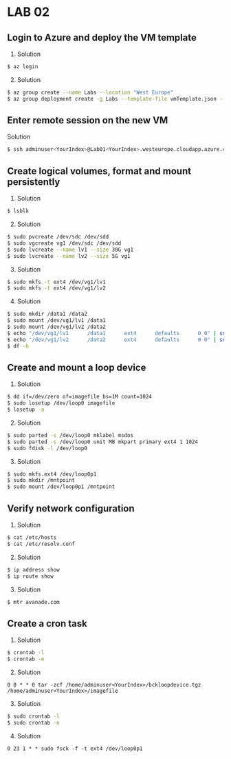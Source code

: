 # LAB 02

## Login to Azure and deploy the VM template

1. Solution

```Bash
$ az login
```

2. Solution

```Bash
$ az group create --name Labs --location "West Europe"
$ az group deployment create -g Labs --template-file vmTemplate.json --parameters vmTemplate.parameters.json | grep "ssh "
```

## Enter remote session on the new VM

Solution

```Bash
$ ssh adminuser<YourIndex>@Lab01<YourIndex>.westeurope.cloudapp.azure.com
```

## Create logical volumes, format and mount persistently

1. Solution

```Bash
$ lsblk
```

2. Solution

```Bash
$ sudo pvcreate /dev/sdc /dev/sdd
$ sudo vgcreate vg1 /dev/sdc /dev/sdd
$ sudo lvcreate --name lv1 --size 30G vg1
$ sudo lvcreate --name lv2 --size 5G vg1
```

3. Solution

```Bash
$ sudo mkfs -t ext4 /dev/vg1/lv1
$ sudo mkfs -t ext4 /dev/vg1/lv2
```

4. Solution

```Bash
$ sudo mkdir /data1 /data2
$ sudo mount /dev/vg1/lv1 /data1
$ sudo mount /dev/vg1/lv2 /data2
$ echo "/dev/vg1/lv1      /data1      ext4      defaults      0 0" | sudo tee -a /etc/fstab
$ echo "/dev/vg1/lv2      /data2      ext4      defaults      0 0" | sudo tee -a /etc/fstab
$ df -h
```

## Create and mount a loop device

1. Solution

```Bash
$ dd if=/dev/zero of=imagefile bs=1M count=1024
$ sudo losetup /dev/loop0 imagefile
$ losetup -a
```

2. Solution

```Bash
$ sudo parted -s /dev/loop0 mklabel msdos
$ sudo parted -s /dev/loop0 unit MB mkpart primary ext4 1 1024
$ sudo fdisk -l /dev/loop0
```

3. Solution

```Bash
$ sudo mkfs.ext4 /dev/loop0p1
$ sudo mkdir /mntpoint
$ sudo mount /dev/loop0p1 /mntpoint
```

## Verify network configuration

1. Solution

```Bash
$ cat /etc/hosts
$ cat /etc/resolv.conf
```

2. Solution

```Bash
$ ip address show
$ ip route show
```

3. Solution

```Bash
$ mtr avanade.com
```

## Create a cron task

1. Solution

```Bash
$ crontab -l
$ crontab -e
```

2. Solution

```Cron
0 0 * * 0 tar -zcf /home/adminuser<YourIndex>/bckloopdevice.tgz /home/adminuser<YourIndex>/imagefile
```

3. Solution

```Bash
$ sudo crontab -l
$ sudo crontab -e
```

4. Solution

```Cron
0 23 1 * * sudo fsck -f -t ext4 /dev/loop0p1
```